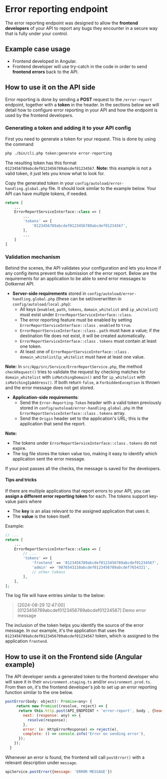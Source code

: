 # Error reporting endpoint

The error reporting endpoint was designed to allow the **frontend developers** of your API to report any bugs they encounter in a secure way that is fully under your control.

## Example case usage

- Frontend developed in Angular.
- Frontend developer will use try-catch in the code in order to send **frontend errors** back to the API.

## How to use it on the API side

Error reporting is done by sending a **POST** request to the `/error-report` endpoint, together with a **token** in the header.
In the sections below we will detail how to configure error reporting in your API and how the endpoint is used by the frontend developers.

### Generating a token and adding it to your API config

First you need to generate a token for your request.
This is done by using the command

```bash
php ./bin/cli.php token:generate error-reporting
```

The resulting token has this format `0123456789abcdef0123456789abcdef01234567`.
**Note:** this example is not a valid token, it just lets you know what to look for.

Copy the generated token in your `config/autoload/error-handling.global.php` file.
It should look similar to the example below.
Your API can have multiple tokens, if needed.

```php
return [
    ...
    ErrorReportServiceInterface::class => [
        ...
        'tokens' => [
            '0123456789abcdef0123456789abcdef01234567',
        ],
        ...
    ]
]
```

### Validation mechanism

Behind the scenes, the API validates your configuration and lets you know if any config items prevent the submission of the error report.
Below are the requirements for an application to be able to send error messages to Dotkernel API.

- **Server-side requirements** stored in `config/autoload/error-handling.global.php` (these can be set/overwritten in `config/autoload/local.php`):
    - All keys (`enabled`, `path`, `tokens`, `domain_whitelist` and `ip_whitelist`) must exist under `ErrorReportServiceInterface::class`.
    - The error reporting feature must be enabled by setting `ErrorReportServiceInterface::class` . `enabled` to `true`.
    - `ErrorReportServiceInterface::class` . `path` must have a value; if the destination file does not exist, it will be created automatically.
    - `ErrorReportServiceInterface::class` . `tokens` must contain at least one token.
    - At least one of `ErrorReportServiceInterface::class` . `domain_whitelist`/`ip_whitelist` must have at least one value.

**Note:** In `src/App/src/Service/ErrorReportService.php`, the method `checkRequest()` tries to validate the request by checking matches for `domain_whitelist` with `isMatchingDomain()` and for `ip_whitelist` with `isMatchingIpAddress()`.
If both return `false`, a `ForbiddenException` is thrown and the error message does not get stored.

- **Application-side requirements**:
    - Send the `Error-Reporting-Token` header with a valid token previously stored in `config/autoload/error-handling.global.php` in the `ErrorReportServiceInterface::class` . `tokens` array.
    - Send the `Origin` header set to the application's URL; this is the application that send the report.

**Note:**

- The tokens under `ErrorReportServiceInterface::class` . `tokens` do not expire.
- The log file stores the token value too, making it easy to identify which application sent the error message.

If your post passes all the checks, the message is saved for the developers.

#### Tips and tricks

If there are multiple applications that report errors to your API, you can **assign a different error reporting token** for each.
The tokens support key-value pairs where

- The **key** is an alias relevant to the assigned application that uses it.
- The **value** is the token itself.

Example:

```php
// ...
return [
    ...
    ErrorReportServiceInterface::class => [
        // ...
        'tokens' => [
            'frontend' => '0123456789abcdef0123456789abcdef01234567',
            'admin' => '9876543210abcdef0123456789abcdef7654321',
            // other tokens
        ],
    ],
];
```

The log file will have entries similar to the below:

> [2024-08-29 12:47:00] [0123456789abcdef0123456789abcdef01234567] Demo error message

The inclusion of the token helps you identify the source of the error message.
In our example, it's the application that uses the `0123456789abcdef0123456789abcdef01234567` token, which is assigned to the application `frontend`.

## How to use it on the Frontend side (Angular example)

The API developer sends a generated token to the frontend developer who will save it in their `environment.staging.ts` and/or `environment.prod.ts`.
From then on, it's the frontend developer's job to set up an error reporting function similar to the one below.

```javascript
postError(body: object): Promise<any> {
     return new Promise((resolve, reject) => {
      return this.http.post(API_ENDPOINT + 'error-report', body , {headers: new HttpHeaders({'X-Workspace': 'TOKEN', 'Access-Control-Allow-Origin': '*'})})).subscribe({
        next: (response: any) => {
          resolve(response);
        },
        error: (e: HttpErrorResponse) => reject(e),
        complete: () => console.info('Error on sending error'),
      });
    });
  }
```

Whenever an error is found, the frontend will call `postError()` with a relevant description under `message`.

```javascript
apiService.postError({message: 'ERROR MESSAGE'})
```
